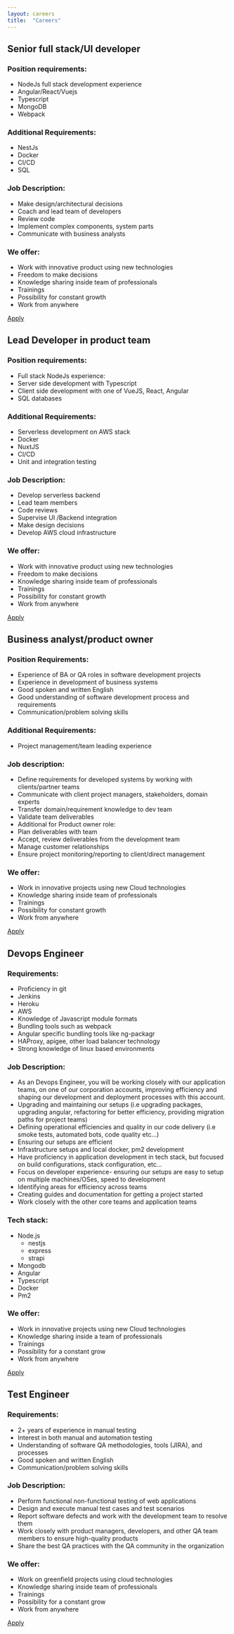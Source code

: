 ```yaml
---
layout: careers
title:  "Careers"
---
```

## Senior full stack/UI developer

### Position requirements:
* NodeJs full stack development experience
* Angular/React/Vuejs
* Typescript
* MongoDB
* Webpack

### Additional Requirements:
* NestJs
* Docker
* CI/CD
* SQL

### Job Description:
* Make design/architectural decisions
* Coach and lead team of developers
* Review code
* Implement complex components, system parts
* Communicate with business analysts

### We offer:
* Work with innovative product using new technologies
* Freedom to make decisions
* Knowledge sharing inside team of professionals
* Trainings
* Possibility for constant growth
* Work from anywhere

<a href="#careers-contact" class="primary-btn careers-apply-btn">Apply</a>

## Lead Developer in product team

### Position requirements:
* Full stack NodeJs experience:
 * Server side development with Typescript
 * Client side development with one of VueJS, React, Angular
 * SQL databases

### Additional Requirements:
* Serverless development on AWS stack
* Docker
* NuxtJS
* CI/CD
* Unit and integration testing

### Job Description:
* Develop serverless backend
* Lead team members
* Code reviews
* Supervise UI /Backend integration
* Make design decisions
* Develop AWS cloud infrastructure

### We offer:
* Work with innovative product using new technologies
* Freedom to make decisions
* Knowledge sharing inside team of professionals
* Trainings
* Possibility for constant growth
* Work from anywhere

<a href="#careers-contact" class="primary-btn careers-apply-btn">Apply</a>

## Business analyst/product owner

### Position Requirements:
* Experience of BA or QA roles in software development projects
* Experience in development of business systems
* Good spoken and written English
* Good understanding of software development process and requirements
* Communication/problem solving skills

### Additional Requirements:
* Project management/team leading experience

### Job description:
* Define requirements for developed systems by working with clients/partner teams
* Communicate with client project managers, stakeholders, domain experts
* Transfer domain/requirement knowledge to dev team
* Validate team deliverables
* Additional for Product owner role:
* Plan deliverables with team
* Accept, review deliverables from the development team
* Manage customer relationships
* Ensure project monitoring/reporting to client/direct management

### We offer:
* Work in innovative projects using new Cloud technologies
* Knowledge sharing inside team of professionals
* Trainings
* Possibility for constant growth
* Work from anywhere

<a href="#careers-contact" class="primary-btn careers-apply-btn">Apply</a>

## Devops Engineer

### Requirements:
* Proficiency in git
* Jenkins
* Heroku
* AWS
* Knowledge of Javascript module formats
* Bundling tools such as webpack
* Angular specific bundling tools like ng-packagr
* HAProxy, apigee, other load balancer technology
* Strong knowledge of linux based environments

### Job Description:
* As an Devops Engineer, you will be working closely with our application teams, on one of our corporation accounts, improving efficiency and shaping our development and deployment processes with this account.
* Upgrading and maintaining our setups (i.e upgrading packages, upgrading angular, refactoring for better efficiency, providing migration paths for project teams)
* Defining operational efficiencies and quality in our code delivery (i.e smoke tests, automated bots, code quality etc...)
* Ensuring our setups are efficient
* Infrastructure setups and local docker, pm2 development
* Have proficiency in application development in tech stack, but focused on build configurations, stack configuration, etc...
* Focus on developer experience- ensuring our setups are easy to setup on multiple machines/OSes, speed to development
* Identifying areas for efficiency across teams
* Creating guides and documentation for getting a project started
* Work closely with the other core teams and application teams

### Tech stack:
* Node.js
  * nestjs
  * express
  * strapi
* Mongodb
* Angular
* Typescript
* Docker
* Pm2

### We offer:
* Work in innovative projects using new Cloud technologies
* Knowledge sharing inside a team of professionals
* Trainings
* Possibility for a constant grow
* Work from anywhere

<a href="#careers-contact" class="primary-btn careers-apply-btn">Apply</a>

## Test Engineer

### Requirements:
* 2+ years of experience in manual testing
* Interest in both manual and automation testing
* Understanding of software QA methodologies, tools (JIRA), and processes
* Good spoken and written English
* Communication/problem solving skills

### Job Description:
* Perform functional non-functional testing of web applications
* Design and execute manual test cases and test scenarios
* Report software defects and work with the development team to resolve them
* Work closely with product managers, developers, and other QA team members to ensure high-quality products
* Share the best QA practices with the QA community in the organization

### We offer:
* Work on greenfield projects using cloud technologies
* Knowledge sharing inside team of professionals
* Trainings
* Possibility for a constant grow
* Work from anywhere

<a href="#careers-contact" class="primary-btn careers-apply-btn">Apply</a>